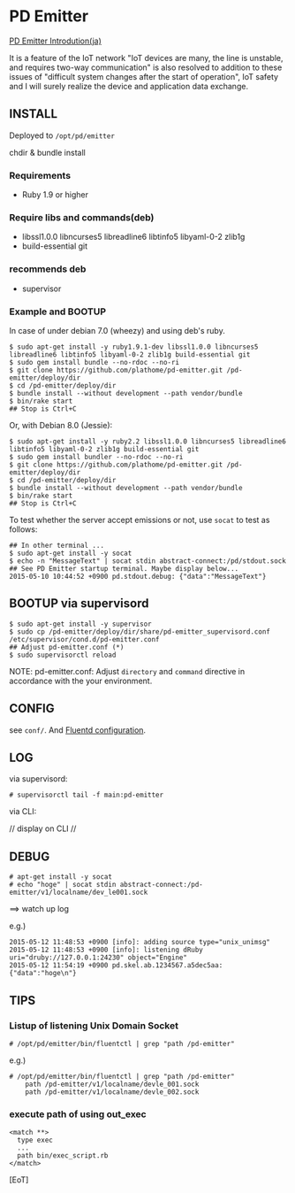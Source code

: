 PD Emitter
==========

[PD Emitter Introdution(ja)](https://pd.plathome.com/emitter)

It is a feature of the IoT network "IoT devices are many, the line is unstable, and requires two-way communication" is also resolved to addition to these issues of "difficult system changes after the start of operation", IoT safety and I will surely realize the device and application data exchange.

INSTALL
-------

Deployed to `/opt/pd/emitter`

chdir & bundle install

### Requirements ###

* Ruby 1.9 or higher

### Require libs and commands(deb) ###

* libssl1.0.0 libncurses5 libreadline6 libtinfo5 libyaml-0-2 zlib1g
* build-essential git

### recommends deb ###

* supervisor

### Example and BOOTUP ###

In case of under debian 7.0 (wheezy) and using deb's ruby.

```
$ sudo apt-get install -y ruby1.9.1-dev libssl1.0.0 libncurses5 libreadline6 libtinfo5 libyaml-0-2 zlib1g build-essential git
$ sudo gem install bundle --no-rdoc --no-ri
$ git clone https://github.com/plathome/pd-emitter.git /pd-emitter/deploy/dir
$ cd /pd-emitter/deploy/dir
$ bundle install --without development --path vendor/bundle
$ bin/rake start
## Stop is Ctrl+C
```

Or, with Debian 8.0 (Jessie):

```
$ sudo apt-get install -y ruby2.2 libssl1.0.0 libncurses5 libreadline6 libtinfo5 libyaml-0-2 zlib1g build-essential git
$ sudo gem install bundler --no-rdoc --no-ri
$ git clone https://github.com/plathome/pd-emitter.git /pd-emitter/deploy/dir
$ cd /pd-emitter/deploy/dir
$ bundle install --without development --path vendor/bundle
$ bin/rake start
## Stop is Ctrl+C
```

To test whether the server accept emissions or not, use `socat` to test as follows:

```
## In other terminal ...
$ sudo apt-get install -y socat
$ echo -n "MessageText" | socat stdin abstract-connect:/pd/stdout.sock
## See PD Emitter startup terminal. Maybe display below...
2015-05-10 10:44:52 +0900 pd.stdout.debug: {"data":"MessageText"}
```

BOOTUP via supervisord
----------------------

```
$ sudo apt-get install -y supervisor
$ sudo cp /pd-emitter/deploy/dir/share/pd-emitter_supervisord.conf /etc/supervisor/cond.d/pd-emitter.conf
## Adjust pd-emitter.conf (*)
$ sudo supervisorctl reload
```

NOTE: pd-emitter.conf: Adjust `directory` and `command` directive in accordance with the your environment.

CONFIG
------

see `conf/`. And [Fluentd configuration](http://docs.fluentd.org/articles/config-file).

LOG
---

via supervisord:

    # supervisorctl tail -f main:pd-emitter

via CLI:

// display on CLI //

DEBUG
-----

    # apt-get install -y socat
    # echo "hoge" | socat stdin abstract-connect:/pd-emitter/v1/localname/dev_le001.sock

==> watch up log

e.g.)

```
2015-05-12 11:48:53 +0900 [info]: adding source type="unix_unimsg"
2015-05-12 11:48:53 +0900 [info]: listening dRuby uri="druby://127.0.0.1:24230" object="Engine"
2015-05-12 11:54:19 +0900 pd.skel.ab.1234567.a5dec5aa: {"data":"hoge\n"}
```

TIPS
----

### Listup of listening Unix Domain Socket ###

    # /opt/pd/emitter/bin/fluentctl | grep "path /pd-emitter"

e.g.)

```
# /opt/pd/emitter/bin/fluentctl | grep "path /pd-emitter"
    path /pd-emitter/v1/localname/devle_001.sock
    path /pd-emitter/v1/localname/devle_002.sock
```

### execute path of using out\_exec ###

```
<match **>
  type exec
  ...
  path bin/exec_script.rb
</match>
```

[EoT]
